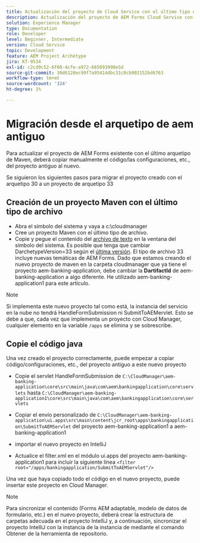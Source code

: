 ```yaml
---
title: Actualización del proyecto de Cloud Service con el último tipo de archivo
description: Actualización del proyecto de AEM Forms Cloud Service con el último tipo de archivo
solution: Experience Manager
type: Documentation
role: Developer
level: Beginner, Intermediate
version: Cloud Service
topic: Development
feature: AEM Project Archetype
jira: KT-9534
exl-id: c2cd9c52-6f00-4cfe-a972-665093990e5d
source-git-commit: 30d6120ec99f7a95414dbc31c0cb002152bd6763
workflow-type: tm+mt
source-wordcount: '324'
ht-degree: 1%

---
```


# Migración desde el arquetipo de aem antiguo

Para actualizar el proyecto de AEM Forms existente con el último arquetipo de Maven, deberá copiar manualmente el código/las configuraciones, etc., del proyecto antiguo al nuevo.

Se siguieron los siguientes pasos para migrar el proyecto creado con el arquetipo 30 a un proyecto de arquetipo 33

## Creación de un proyecto Maven con el último tipo de archivo

* Abra el símbolo del sistema y vaya a c:\cloudmanager
* Cree un proyecto Maven con el último tipo de archivo.
* Copie y pegue el contenido del [archivo de texto](assets/creating-maven-project.txt) en la ventana del símbolo del sistema. Es posible que tenga que cambiar DarchetypeVersion=33 según el [última versión](https://github.com/adobe/aem-project-archetype/releases). El tipo de archivo 33 incluye nuevas temáticas de AEM Forms.
Dado que estamos creando el nuevo proyecto de maven en la carpeta cloudmanager que ya tiene el proyecto aem-banking-application, debe cambiar la **DartifactId** de aem-banking-application a algo diferente. He utilizado aem-banking-application1 para este artículo.

>[!NOTE]
>
>Si implementa este nuevo proyecto tal como está, la instancia del servicio en la nube no tendrá HandleFormSubmission ni SubmitToAEMervlet. Esto se debe a que, cada vez que implementa un proyecto con Cloud Manager, cualquier elemento en la variable `/apps` se elimina y se sobrescribe.

## Copie el código java

Una vez creado el proyecto correctamente, puede empezar a copiar código/configuraciones, etc., del proyecto antiguo a este nuevo proyecto

* Copie el servlet HandleFormSubmission de ```C:\CloudManager\aem-banking-application\core\src\main\java\com\aem\bankingapplication\core\servlets```
hasta
  ```C:\CloudManager\aem-banking-application1\core\src\main\java\com\aem\bankingapplication\core\servlets```

* Copiar el envío personalizado de
  ```C:\CloudManager\aem-banking-application\ui.apps\src\main\content\jcr_root\apps\bankingapplication\SubmitToAEMServlet``` del proyecto aem-banking-application1 a aem-banking-application1

* importar el nuevo proyecto en IntelliJ

* Actualice el filter.xml en el módulo ui.apps del proyecto aem-banking-application1 para incluir la siguiente línea
  ```<filter root="/apps/bankingapplication/SubmitToAEMServlet"/>```

Una vez que haya copiado todo el código en el nuevo proyecto, puede insertar este proyecto en Cloud Manager.

>[!NOTE]
>
>Para sincronizar el contenido (Forms AEM adaptable, modelo de datos de formulario, etc.) en el nuevo proyecto, deberá crear la estructura de carpetas adecuada en el proyecto IntelliJ y, a continuación, sincronizar el proyecto IntelliJ con la instancia de la instancia de mediante el comando Obtener de la herramienta de repositorio.
